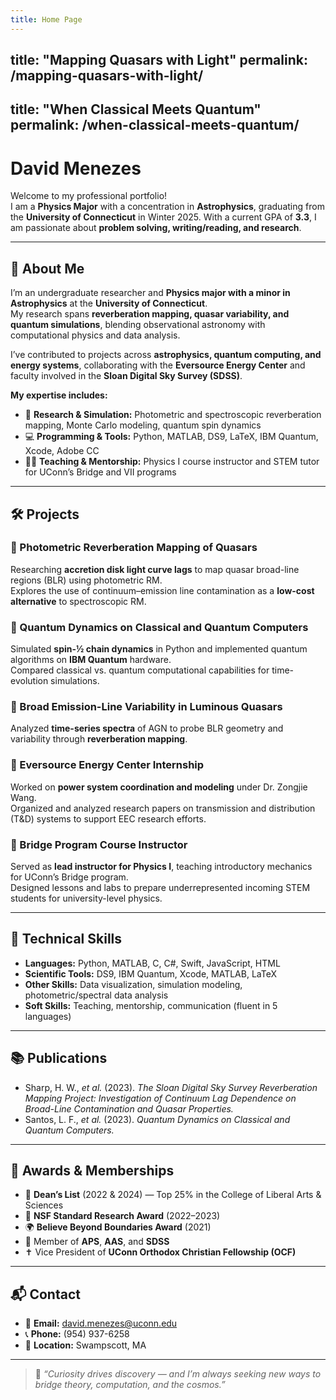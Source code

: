 ```yaml
---
title: Home Page
---
```

title: "Mapping Quasars with Light"
permalink: /mapping-quasars-with-light/
---
title: "When Classical Meets Quantum"
permalink: /when-classical-meets-quantum/
---
# **David Menezes**

Welcome to my professional portfolio!  
I am a **Physics Major** with a concentration in **Astrophysics**, graduating from the **University of Connecticut** in Winter 2025. With a current GPA of **3.3**, I am passionate about **problem solving, writing/reading, and research**.

---

## 🚀 About Me

I’m an undergraduate researcher and **Physics major with a minor in Astrophysics** at the **University of Connecticut**.  
My research spans **reverberation mapping, quasar variability, and quantum simulations**, blending observational astronomy with computational physics and data analysis.

I’ve contributed to projects across **astrophysics, quantum computing, and energy systems**, collaborating with the **Eversource Energy Center** and faculty involved in the **Sloan Digital Sky Survey (SDSS)**.

**My expertise includes:**
- 🔭 **Research & Simulation:** Photometric and spectroscopic reverberation mapping, Monte Carlo modeling, quantum spin dynamics  
- 💻 **Programming & Tools:** Python, MATLAB, DS9, LaTeX, IBM Quantum, Xcode, Adobe CC  
- 🧑‍🏫 **Teaching & Mentorship:** Physics I course instructor and STEM tutor for UConn’s Bridge and VII programs  

---

## 🛠 Projects

### 🔹 Photometric Reverberation Mapping of Quasars
Researching **accretion disk light curve lags** to map quasar broad-line regions (BLR) using photometric RM.  
Explores the use of continuum–emission line contamination as a **low-cost alternative** to spectroscopic RM.

### 🔹 Quantum Dynamics on Classical and Quantum Computers
Simulated **spin-½ chain dynamics** in Python and implemented quantum algorithms on **IBM Quantum** hardware.  
Compared classical vs. quantum computational capabilities for time-evolution simulations.

### 🔹 Broad Emission-Line Variability in Luminous Quasars
Analyzed **time-series spectra** of AGN to probe BLR geometry and variability through **reverberation mapping**.

### 🔹 Eversource Energy Center Internship
Worked on **power system coordination and modeling** under Dr. Zongjie Wang.  
Organized and analyzed research papers on transmission and distribution (T&D) systems to support EEC research efforts.

### 🔹 Bridge Program Course Instructor
Served as **lead instructor for Physics I**, teaching introductory mechanics for UConn’s Bridge program.  
Designed lessons and labs to prepare underrepresented incoming STEM students for university-level physics.

---

## 🧰 Technical Skills

- **Languages:** Python, MATLAB, C, C#, Swift, JavaScript, HTML  
- **Scientific Tools:** DS9, IBM Quantum, Xcode, MATLAB, LaTeX  
- **Other Skills:** Data visualization, simulation modeling, photometric/spectral data analysis  
- **Soft Skills:** Teaching, mentorship, communication (fluent in 5 languages)  

---

## 📚 Publications

- Sharp, H. W., *et al.* (2023). *The Sloan Digital Sky Survey Reverberation Mapping Project: Investigation of Continuum Lag Dependence on Broad-Line Contamination and Quasar Properties.*  
- Santos, L. F., *et al.* (2023). *Quantum Dynamics on Classical and Quantum Computers.*

---

## 🌟 Awards & Memberships

- 🏅 **Dean’s List** (2022 & 2024) — Top 25% in the College of Liberal Arts & Sciences  
- 🧠 **NSF Standard Research Award** (2022–2023)  
- 🌍 **Believe Beyond Boundaries Award** (2021)  
- 👥 Member of **APS**, **AAS**, and **SDSS**  
- ✝️ Vice President of **UConn Orthodox Christian Fellowship (OCF)**  

---

## 📬 Contact

- 📧 **Email:** [david.menezes@uconn.edu](david.menezes@uconn.edu)  
- 📞 **Phone:** (954) 937-6258  
- 📍 **Location:** Swampscott, MA  

---

> 💬 *“Curiosity drives discovery — and I’m always seeking new ways to bridge theory, computation, and the cosmos.”*
